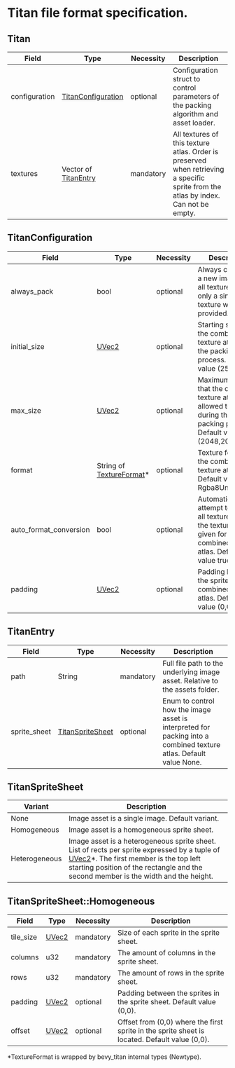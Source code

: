 # Titan file format specification.

## Titan
| Field         | Type                   | Necessity | Description |
|---------------|------------------------|-----------|-------------|
| configuration | [TitanConfiguration]   | optional  | Configuration struct to control parameters of the packing algorithm and asset loader. |
| textures      | Vector of [TitanEntry] | mandatory | All textures of this texture atlas. Order is preserved when retrieving a specific sprite from the atlas by index. Can not be empty. |

## TitanConfiguration
| Field                  | Type                       | Necessity | Description |
|------------------------|----------------------------|-----------|-------------|
| always_pack            | bool                       | optional  | Always construct a new image from all textures even if only a single texture was provided. |
| initial_size           | [UVec2]                    | optional  | Starting size of the combined texture atlas for the packing process. Default value (256,256). |
| max_size               | [UVec2]                    | optional  | Maximum size that the combined texture atlas is allowed to grow to during the packing process. Default value (2048,2048). |
| format                 | String of [TextureFormat]* | optional  | Texture format of the combined texture atlas. Default value Rgba8UnormSrgb. |
| auto_format_conversion | bool                       | optional  | Automatically attempt to convert all textures into the texture format given for the combined texture atlas. Default value true. |
| padding                | [UVec2]                    | optional  | Padding between the sprites in the combined texture atlas. Default value (0,0). |

## TitanEntry
| Field        | Type               | Necessity | Description |
|--------------|--------------------|-----------|-------------|
| path         | String             | mandatory | Full file path to the underlying image asset. Relative to the assets folder. |
| sprite_sheet | [TitanSpriteSheet] | optional  | Enum to control how the image asset is interpreted for packing into a combined texture atlas. Default value None. |

## TitanSpriteSheet
| Variant       | Description |
|---------------|-------------|
| None          | Image asset is a single image. Default variant. |
| Homogeneous   | Image asset is a homogeneous sprite sheet. |
| Heterogeneous | Image asset is a heterogeneous sprite sheet. List of rects per sprite expressed by a tuple of [UVec2]*. The first member is the top left starting position of the rectangle and the second member is the width and the height.|

## TitanSpriteSheet::Homogeneous
| Field     | Type     | Necessity | Description |
|-----------|----------|-----------|-------------|
| tile_size | [UVec2]  | mandatory | Size of each sprite in the sprite sheet. |
| columns   | u32      | mandatory | The amount of columns in the sprite sheet. |
| rows      | u32      | mandatory | The amount of rows in the sprite sheet. |
| padding   | [UVec2]  | optional  | Padding between the sprites in the sprite sheet. Default value (0,0). |
| offset    | [UVec2]  | optional  | Offset from (0,0) where the first sprite in the sprite sheet is located. Default value (0,0). |

*TextureFormat is wrapped by bevy_titan internal types (Newtype).

[TitanConfiguration]: #titanconfiguration
[TitanEntry]: #titanentry
[UVec2]: https://docs.rs/bevy/latest/bevy/math/struct.UVec2.html
[TextureFormat]: https://docs.rs/bevy/latest/bevy/render/render_resource/enum.TextureFormat.html
[TitanSpriteSheet]: #titanspritesheet